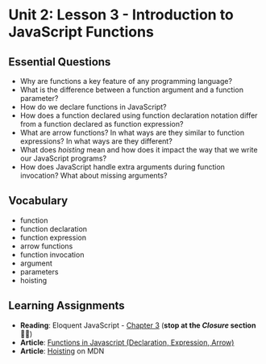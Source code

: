 # Unit 2: Lesson 3 - Introduction to JavaScript Functions

## Essential Questions
* Why are functions a key feature of any programming language?
* What is the difference between a function argument and a function parameter?
* How do we declare functions in JavaScript?
* How does a function declared using function declaration notation differ from a function declared as function expression?
* What are arrow functions? In what ways are they similar to function expressions? In what ways are they different?
* What does _hoisting_ mean and how does it impact the way that we write our JavaScript programs?
* How does JavaScript handle extra arguments during function invocation? What about missing arguments?

## Vocabulary
* function
* function declaration
* function expression
* arrow functions
* function invocation
* argument
* parameters
* hoisting

## Learning Assignments
* **Reading**: Eloquent JavaScript - [Chapter 3](https://eloquentjavascript.net/03_functions.html) (**stop at the _Closure_ section**✋🏽)
* **Article**: [Functions in Javascript (Declaration, Expression, Arrow)](https://mayanovarini.medium.com/functions-in-javascript-declaration-expression-arrow-d6f907dc850a) 
* **Article**: [Hoisting](https://developer.mozilla.org/en-US/docs/Glossary/Hoisting) on MDN
